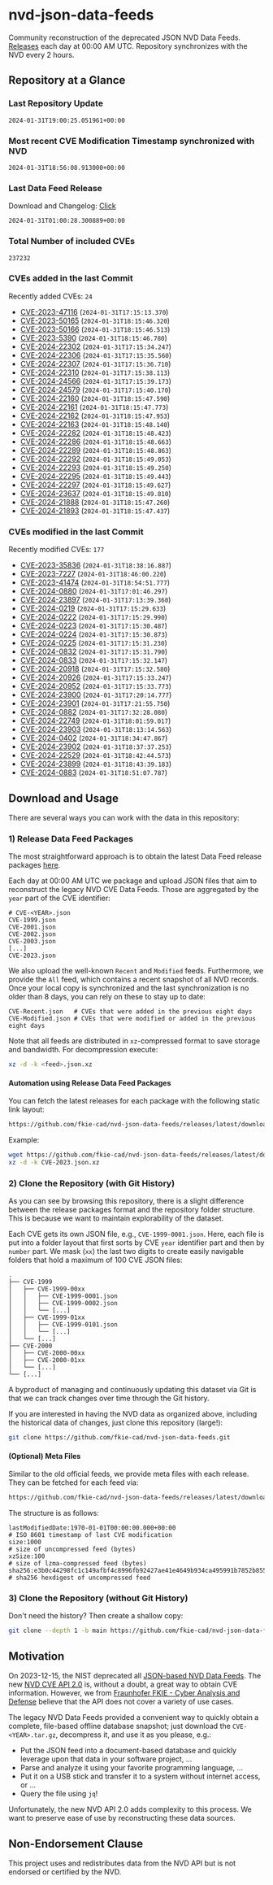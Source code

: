 # nvd-json-data-feeds

Community reconstruction of the deprecated JSON NVD Data Feeds. 
[Releases](https://github.com/fkie-cad/nvd-json-data-feeds/releases/latest) each day at 00:00 AM UTC.
Repository synchronizes with the NVD every 2 hours.

## Repository at a Glance

### Last Repository Update

```plain
2024-01-31T19:00:25.051961+00:00
```

### Most recent CVE Modification Timestamp synchronized with NVD

```plain
2024-01-31T18:56:08.913000+00:00
```

### Last Data Feed Release

Download and Changelog: [Click](https://github.com/fkie-cad/nvd-json-data-feeds/releases/latest)

```plain
2024-01-31T01:00:28.300889+00:00
```

### Total Number of included CVEs

```plain
237232
```

### CVEs added in the last Commit

Recently added CVEs: `24`

* [CVE-2023-47116](CVE-2023/CVE-2023-471xx/CVE-2023-47116.json) (`2024-01-31T17:15:13.370`)
* [CVE-2023-50165](CVE-2023/CVE-2023-501xx/CVE-2023-50165.json) (`2024-01-31T18:15:46.320`)
* [CVE-2023-50166](CVE-2023/CVE-2023-501xx/CVE-2023-50166.json) (`2024-01-31T18:15:46.513`)
* [CVE-2023-5390](CVE-2023/CVE-2023-53xx/CVE-2023-5390.json) (`2024-01-31T18:15:46.780`)
* [CVE-2024-22302](CVE-2024/CVE-2024-223xx/CVE-2024-22302.json) (`2024-01-31T17:15:34.247`)
* [CVE-2024-22306](CVE-2024/CVE-2024-223xx/CVE-2024-22306.json) (`2024-01-31T17:15:35.560`)
* [CVE-2024-22307](CVE-2024/CVE-2024-223xx/CVE-2024-22307.json) (`2024-01-31T17:15:36.710`)
* [CVE-2024-22310](CVE-2024/CVE-2024-223xx/CVE-2024-22310.json) (`2024-01-31T17:15:38.113`)
* [CVE-2024-24566](CVE-2024/CVE-2024-245xx/CVE-2024-24566.json) (`2024-01-31T17:15:39.173`)
* [CVE-2024-24579](CVE-2024/CVE-2024-245xx/CVE-2024-24579.json) (`2024-01-31T17:15:40.170`)
* [CVE-2024-22160](CVE-2024/CVE-2024-221xx/CVE-2024-22160.json) (`2024-01-31T18:15:47.590`)
* [CVE-2024-22161](CVE-2024/CVE-2024-221xx/CVE-2024-22161.json) (`2024-01-31T18:15:47.773`)
* [CVE-2024-22162](CVE-2024/CVE-2024-221xx/CVE-2024-22162.json) (`2024-01-31T18:15:47.953`)
* [CVE-2024-22163](CVE-2024/CVE-2024-221xx/CVE-2024-22163.json) (`2024-01-31T18:15:48.140`)
* [CVE-2024-22282](CVE-2024/CVE-2024-222xx/CVE-2024-22282.json) (`2024-01-31T18:15:48.423`)
* [CVE-2024-22286](CVE-2024/CVE-2024-222xx/CVE-2024-22286.json) (`2024-01-31T18:15:48.663`)
* [CVE-2024-22289](CVE-2024/CVE-2024-222xx/CVE-2024-22289.json) (`2024-01-31T18:15:48.863`)
* [CVE-2024-22292](CVE-2024/CVE-2024-222xx/CVE-2024-22292.json) (`2024-01-31T18:15:49.053`)
* [CVE-2024-22293](CVE-2024/CVE-2024-222xx/CVE-2024-22293.json) (`2024-01-31T18:15:49.250`)
* [CVE-2024-22295](CVE-2024/CVE-2024-222xx/CVE-2024-22295.json) (`2024-01-31T18:15:49.443`)
* [CVE-2024-22297](CVE-2024/CVE-2024-222xx/CVE-2024-22297.json) (`2024-01-31T18:15:49.627`)
* [CVE-2024-23637](CVE-2024/CVE-2024-236xx/CVE-2024-23637.json) (`2024-01-31T18:15:49.810`)
* [CVE-2024-21888](CVE-2024/CVE-2024-218xx/CVE-2024-21888.json) (`2024-01-31T18:15:47.260`)
* [CVE-2024-21893](CVE-2024/CVE-2024-218xx/CVE-2024-21893.json) (`2024-01-31T18:15:47.437`)


### CVEs modified in the last Commit

Recently modified CVEs: `177`

* [CVE-2023-35836](CVE-2023/CVE-2023-358xx/CVE-2023-35836.json) (`2024-01-31T18:38:16.887`)
* [CVE-2023-7227](CVE-2023/CVE-2023-72xx/CVE-2023-7227.json) (`2024-01-31T18:46:00.220`)
* [CVE-2023-41474](CVE-2023/CVE-2023-414xx/CVE-2023-41474.json) (`2024-01-31T18:54:51.777`)
* [CVE-2024-0880](CVE-2024/CVE-2024-08xx/CVE-2024-0880.json) (`2024-01-31T17:01:46.297`)
* [CVE-2024-23897](CVE-2024/CVE-2024-238xx/CVE-2024-23897.json) (`2024-01-31T17:13:39.360`)
* [CVE-2024-0219](CVE-2024/CVE-2024-02xx/CVE-2024-0219.json) (`2024-01-31T17:15:29.633`)
* [CVE-2024-0222](CVE-2024/CVE-2024-02xx/CVE-2024-0222.json) (`2024-01-31T17:15:29.990`)
* [CVE-2024-0223](CVE-2024/CVE-2024-02xx/CVE-2024-0223.json) (`2024-01-31T17:15:30.487`)
* [CVE-2024-0224](CVE-2024/CVE-2024-02xx/CVE-2024-0224.json) (`2024-01-31T17:15:30.873`)
* [CVE-2024-0225](CVE-2024/CVE-2024-02xx/CVE-2024-0225.json) (`2024-01-31T17:15:31.230`)
* [CVE-2024-0832](CVE-2024/CVE-2024-08xx/CVE-2024-0832.json) (`2024-01-31T17:15:31.790`)
* [CVE-2024-0833](CVE-2024/CVE-2024-08xx/CVE-2024-0833.json) (`2024-01-31T17:15:32.147`)
* [CVE-2024-20918](CVE-2024/CVE-2024-209xx/CVE-2024-20918.json) (`2024-01-31T17:15:32.580`)
* [CVE-2024-20926](CVE-2024/CVE-2024-209xx/CVE-2024-20926.json) (`2024-01-31T17:15:33.247`)
* [CVE-2024-20952](CVE-2024/CVE-2024-209xx/CVE-2024-20952.json) (`2024-01-31T17:15:33.773`)
* [CVE-2024-23900](CVE-2024/CVE-2024-239xx/CVE-2024-23900.json) (`2024-01-31T17:20:14.777`)
* [CVE-2024-23901](CVE-2024/CVE-2024-239xx/CVE-2024-23901.json) (`2024-01-31T17:21:55.750`)
* [CVE-2024-0882](CVE-2024/CVE-2024-08xx/CVE-2024-0882.json) (`2024-01-31T17:32:28.080`)
* [CVE-2024-22749](CVE-2024/CVE-2024-227xx/CVE-2024-22749.json) (`2024-01-31T18:01:59.017`)
* [CVE-2024-23903](CVE-2024/CVE-2024-239xx/CVE-2024-23903.json) (`2024-01-31T18:13:14.563`)
* [CVE-2024-0402](CVE-2024/CVE-2024-04xx/CVE-2024-0402.json) (`2024-01-31T18:34:47.867`)
* [CVE-2024-23902](CVE-2024/CVE-2024-239xx/CVE-2024-23902.json) (`2024-01-31T18:37:37.253`)
* [CVE-2024-22529](CVE-2024/CVE-2024-225xx/CVE-2024-22529.json) (`2024-01-31T18:42:44.573`)
* [CVE-2024-23899](CVE-2024/CVE-2024-238xx/CVE-2024-23899.json) (`2024-01-31T18:43:39.183`)
* [CVE-2024-0883](CVE-2024/CVE-2024-08xx/CVE-2024-0883.json) (`2024-01-31T18:51:07.787`)


## Download and Usage

There are several ways you can work with the data in this repository:

### 1) Release Data Feed Packages

The most straightforward approach is to obtain the latest Data Feed release packages [here](https://github.com/fkie-cad/nvd-json-data-feeds/releases/latest).

Each day at 00:00 AM UTC we package and upload JSON files that aim to reconstruct the legacy NVD CVE Data Feeds.
Those are aggregated by the `year` part of the CVE identifier:

```
# CVE-<YEAR>.json
CVE-1999.json
CVE-2001.json
CVE-2002.json
CVE-2003.json
[...]
CVE-2023.json
```

We also upload the well-known `Recent` and `Modified` feeds.
Furthermore, we provide the `All` feed, which contains a recent snapshot of all NVD records.
Once your local copy is synchronized and the last synchronization is no older than 8 days, you can rely on these to stay up to date:

```plain
CVE-Recent.json   # CVEs that were added in the previous eight days
CVE-Modified.json # CVEs that were modified or added in the previous eight days
```

Note that all feeds are distributed in `xz`-compressed format to save storage and bandwidth.
For decompression execute:

```sh
xz -d -k <feed>.json.xz
```


#### Automation using Release Data Feed Packages

You can fetch the latest releases for each package with the following static link layout:

```sh
https://github.com/fkie-cad/nvd-json-data-feeds/releases/latest/download/CVE-<YEAR>.json.xz
```

Example:

```sh
wget https://github.com/fkie-cad/nvd-json-data-feeds/releases/latest/download/CVE-2023.json.xz
xz -d -k CVE-2023.json.xz
```



### 2) Clone the Repository (with Git History)

As you can see by browsing this repository, there is a slight difference between the release packages format and the repository folder structure.
This is because we want to maintain explorability of the dataset.

Each CVE gets its own JSON file, e.g., `CVE-1999-0001.json`.
Here, each file is put into a folder layout that first sorts by CVE `year` identifier part and then by `number` part.
We mask (`xx`) the last two digits to create easily navigable folders that hold a maximum of 100 CVE JSON files:

```plain
.
├── CVE-1999
│   ├── CVE-1999-00xx
│   │   ├── CVE-1999-0001.json
│   │   ├── CVE-1999-0002.json
│   │   └── [...]
│   ├── CVE-1999-01xx
│   │   ├── CVE-1999-0101.json
│   │   └── [...]
│   └── [...]
├── CVE-2000
│   ├── CVE-2000-00xx
│   ├── CVE-2000-01xx
│   └── [...]
└── [...]
```

A byproduct of managing and continuously updating this dataset via Git is that we can track changes over time through the Git history.

If you are interested in having the NVD data as organized above, including the historical data of changes, just clone this repository (large!):

```sh
git clone https://github.com/fkie-cad/nvd-json-data-feeds.git
```

#### (Optional) Meta Files

Similar to the old official feeds, we provide meta files with each release. They can be fetched for each feed via:

```sh
https://github.com/fkie-cad/nvd-json-data-feeds/releases/latest/download/CVE-<YEAR>.meta
```

The structure is as follows:

```plain
lastModifiedDate:1970-01-01T00:00:00.000+00:00                          # ISO 8601 timestamp of last CVE modification
size:1000                                                               # size of uncompressed feed (bytes)
xzSize:100                                                              # size of lzma-compressed feed (bytes)
sha256:e3b0c44298fc1c149afbf4c8996fb92427ae41e4649b934ca495991b7852b855 # sha256 hexdigest of uncompressed feed
```


### 3) Clone the Repository (without Git History)

Don't need the history? Then create a shallow copy:

```sh
git clone --depth 1 -b main https://github.com/fkie-cad/nvd-json-data-feeds.git
```

## Motivation

On 2023-12-15, the NIST deprecated all [JSON-based NVD Data Feeds](https://nvd.nist.gov/vuln/data-feeds#divRetirementBanner-1).
The new [NVD CVE API 2.0](https://nvd.nist.gov/developers/vulnerabilities) is, without a doubt, a great way to obtain CVE information.
However, we from [Fraunhofer FKIE - Cyber Analysis and Defense](https://www.fkie.fraunhofer.de/en/departments/cad.html) believe that the API does not cover a variety of use cases.

The legacy NVD Data Feeds provided a convenient way to quickly obtain a complete, file-based offline database snapshot; just download the `CVE-<YEAR>.tar.gz`, decompress it, and use it as you please, e.g.:

* Put the JSON feed into a document-based database and quickly leverage upon that data in your software project, ...
* Parse and analyze it using your favorite programming language, ...
* Put it on a USB stick and transfer it to a system without internet access, or ...
* Query the file using `jq`!

Unfortunately, the new NVD API 2.0 adds complexity to this process.
We want to preserve ease of use by reconstructing these data sources.

## Non-Endorsement Clause

This project uses and redistributes data from the NVD API but is not endorsed or certified by the NVD.